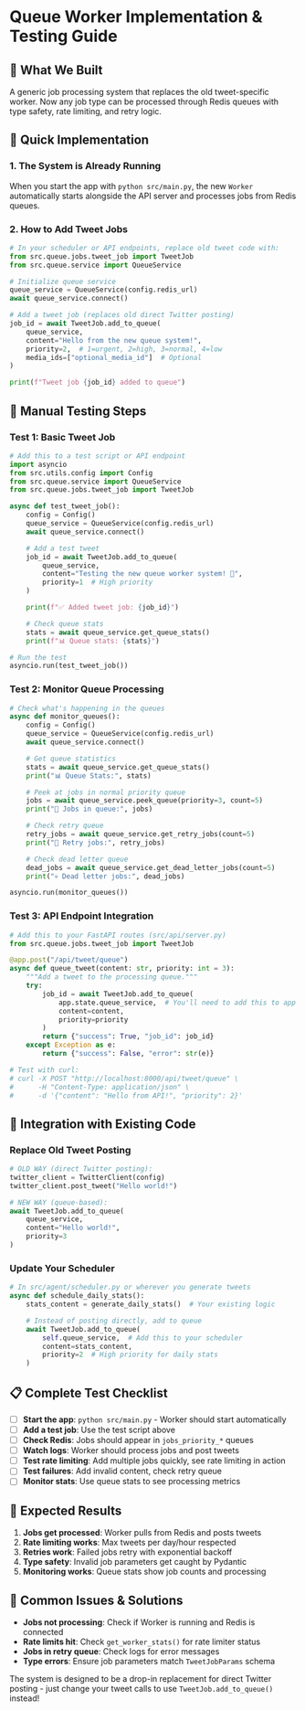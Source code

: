 # Queue Worker Implementation & Testing Guide

## 🎯 **What We Built**

A generic job processing system that replaces the old tweet-specific worker. Now any job type can be processed through Redis queues with type safety, rate limiting, and retry logic.

## 🚀 **Quick Implementation**

### 1. **The System is Already Running**

When you start the app with `python src/main.py`, the new `Worker` automatically starts alongside the API server and processes jobs from Redis queues.

### 2. **How to Add Tweet Jobs**

```python
# In your scheduler or API endpoints, replace old tweet code with:
from src.queue.jobs.tweet_job import TweetJob
from src.queue.service import QueueService

# Initialize queue service
queue_service = QueueService(config.redis_url)
await queue_service.connect()

# Add a tweet job (replaces old direct Twitter posting)
job_id = await TweetJob.add_to_queue(
    queue_service,
    content="Hello from the new queue system!",
    priority=2,  # 1=urgent, 2=high, 3=normal, 4=low
    media_ids=["optional_media_id"]  # Optional
)

print(f"Tweet job {job_id} added to queue")
```

## 🧪 **Manual Testing Steps**

### Test 1: Basic Tweet Job

```python
# Add this to a test script or API endpoint
import asyncio
from src.utils.config import Config
from src.queue.service import QueueService
from src.queue.jobs.tweet_job import TweetJob

async def test_tweet_job():
    config = Config()
    queue_service = QueueService(config.redis_url)
    await queue_service.connect()

    # Add a test tweet
    job_id = await TweetJob.add_to_queue(
        queue_service,
        content="Testing the new queue worker system! 🚀",
        priority=1  # High priority
    )

    print(f"✅ Added tweet job: {job_id}")

    # Check queue stats
    stats = await queue_service.get_queue_stats()
    print(f"📊 Queue stats: {stats}")

# Run the test
asyncio.run(test_tweet_job())
```

### Test 2: Monitor Queue Processing

```python
# Check what's happening in the queues
async def monitor_queues():
    config = Config()
    queue_service = QueueService(config.redis_url)
    await queue_service.connect()

    # Get queue statistics
    stats = await queue_service.get_queue_stats()
    print("📊 Queue Stats:", stats)

    # Peek at jobs in normal priority queue
    jobs = await queue_service.peek_queue(priority=3, count=5)
    print("👀 Jobs in queue:", jobs)

    # Check retry queue
    retry_jobs = await queue_service.get_retry_jobs(count=5)
    print("🔄 Retry jobs:", retry_jobs)

    # Check dead letter queue
    dead_jobs = await queue_service.get_dead_letter_jobs(count=5)
    print("💀 Dead letter jobs:", dead_jobs)

asyncio.run(monitor_queues())
```

### Test 3: API Endpoint Integration

```python
# Add this to your FastAPI routes (src/api/server.py)
from src.queue.jobs.tweet_job import TweetJob

@app.post("/api/tweet/queue")
async def queue_tweet(content: str, priority: int = 3):
    """Add a tweet to the processing queue."""
    try:
        job_id = await TweetJob.add_to_queue(
            app.state.queue_service,  # You'll need to add this to app state
            content=content,
            priority=priority
        )
        return {"success": True, "job_id": job_id}
    except Exception as e:
        return {"success": False, "error": str(e)}

# Test with curl:
# curl -X POST "http://localhost:8000/api/tweet/queue" \
#      -H "Content-Type: application/json" \
#      -d '{"content": "Hello from API!", "priority": 2}'
```

## 🔧 **Integration with Existing Code**

### Replace Old Tweet Posting

```python
# OLD WAY (direct Twitter posting):
twitter_client = TwitterClient(config)
twitter_client.post_tweet("Hello world!")

# NEW WAY (queue-based):
await TweetJob.add_to_queue(
    queue_service,
    content="Hello world!",
    priority=3
)
```

### Update Your Scheduler

```python
# In src/agent/scheduler.py or wherever you generate tweets
async def schedule_daily_stats():
    stats_content = generate_daily_stats()  # Your existing logic

    # Instead of posting directly, add to queue
    await TweetJob.add_to_queue(
        self.queue_service,  # Add this to your scheduler
        content=stats_content,
        priority=2  # High priority for daily stats
    )
```

## 📋 **Complete Test Checklist**

- [ ] **Start the app**: `python src/main.py` - Worker should start automatically
- [ ] **Add a test job**: Use the test script above
- [ ] **Check Redis**: Jobs should appear in `jobs_priority_*` queues
- [ ] **Watch logs**: Worker should process jobs and post tweets
- [ ] **Test rate limiting**: Add multiple jobs quickly, see rate limiting in action
- [ ] **Test failures**: Add invalid content, check retry queue
- [ ] **Monitor stats**: Use queue stats to see processing metrics

## 🎉 **Expected Results**

1. **Jobs get processed**: Worker pulls from Redis and posts tweets
2. **Rate limiting works**: Max tweets per day/hour respected
3. **Retries work**: Failed jobs retry with exponential backoff
4. **Type safety**: Invalid job parameters get caught by Pydantic
5. **Monitoring works**: Queue stats show job counts and processing

## 🚨 **Common Issues & Solutions**

- **Jobs not processing**: Check if Worker is running and Redis is connected
- **Rate limits hit**: Check `get_worker_stats()` for rate limiter status
- **Jobs in retry queue**: Check logs for error messages
- **Type errors**: Ensure job parameters match `TweetJobParams` schema

The system is designed to be a drop-in replacement for direct Twitter posting - just change your tweet calls to use `TweetJob.add_to_queue()` instead!
